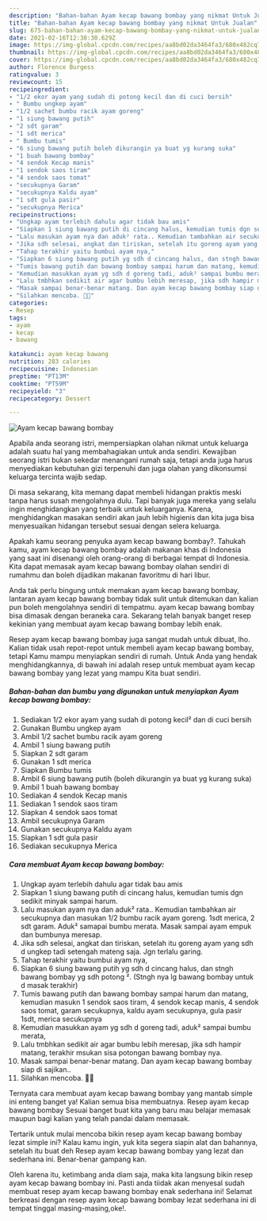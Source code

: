 ```yaml
---
description: "Bahan-bahan Ayam kecap bawang bombay yang nikmat Untuk Jualan"
title: "Bahan-bahan Ayam kecap bawang bombay yang nikmat Untuk Jualan"
slug: 675-bahan-bahan-ayam-kecap-bawang-bombay-yang-nikmat-untuk-jualan
date: 2021-02-16T12:38:30.629Z
image: https://img-global.cpcdn.com/recipes/aa8bd02da3464fa3/680x482cq70/ayam-kecap-bawang-bombay-foto-resep-utama.jpg
thumbnail: https://img-global.cpcdn.com/recipes/aa8bd02da3464fa3/680x482cq70/ayam-kecap-bawang-bombay-foto-resep-utama.jpg
cover: https://img-global.cpcdn.com/recipes/aa8bd02da3464fa3/680x482cq70/ayam-kecap-bawang-bombay-foto-resep-utama.jpg
author: Florence Burgess
ratingvalue: 3
reviewcount: 15
recipeingredient:
- "1/2 ekor ayam yang sudah di potong kecil dan di cuci bersih"
- " Bumbu ungkep ayam"
- "1/2 sachet bumbu racik ayam goreng"
- "1 siung bawang putih"
- "2 sdt garam"
- "1 sdt merica"
- " Bumbu tumis"
- "6 siung bawang putih boleh dikurangin ya buat yg kurang suka"
- "1 buah bawang bombay"
- "4 sendok Kecap manis"
- "1 sendok saos tiram"
- "4 sendok saos tomat"
- "secukupnya Garam"
- "secukupnya Kaldu ayam"
- "1 sdt gula pasir"
- "secukupnya Merica"
recipeinstructions:
- "Ungkap ayam terlebih dahulu agar tidak bau amis"
- "Siapkan 1 siung bawang putih di cincang halus, kemudian tumis dgn sedikit minyak sampai harum."
- "Lalu masukan ayam nya dan aduk² rata.. Kemudian tambahkan air secukupnya dan masukan 1/2 bumbu racik ayam goreng. 1sdt merica, 2 sdt garam. Aduk² samapai bumbu merata. Masak sampai ayam empuk dan bumbunya meresap."
- "Jika sdh selesai, angkat dan tiriskan, setelah itu goreng ayam yang sdh d ungkep tadi setengah mateng saja. Jgn terlalu garing."
- "Tahap terakhir yaitu bumbui ayam nya,"
- "Siapkan 6 siung bawang putih yg sdh d cincang halus, dan stngh bawang bombay yg sdh potong ². (Stngh nya lg bawang bombay untuk d masak terakhir)"
- "Tumis bawang putih dan bawang bombay sampai harum dan matang, kemudian masukn 1 sendok saos tiram, 4 sendok kecap manis, 4 sendok saos tomat, garam secukupnya, kaldu ayam secukupnya, gula pasir 1sdt, merica secukupnya"
- "Kemudian masukkan ayam yg sdh d goreng tadi, aduk² sampai bumbu merata,"
- "Lalu tmbhkan sedikit air agar bumbu lebih meresap, jika sdh hampir matang, terakhir msukan sisa potongan bawang bombay nya."
- "Masak sampai benar-benar matang. Dan ayam kecap bawang bombay siap di sajikan.."
- "Silahkan mencoba. 🤗💕"
categories:
- Resep
tags:
- ayam
- kecap
- bawang

katakunci: ayam kecap bawang 
nutrition: 283 calories
recipecuisine: Indonesian
preptime: "PT13M"
cooktime: "PT59M"
recipeyield: "3"
recipecategory: Dessert

---
```



![Ayam kecap bawang bombay](https://img-global.cpcdn.com/recipes/aa8bd02da3464fa3/680x482cq70/ayam-kecap-bawang-bombay-foto-resep-utama.jpg)

Apabila anda seorang istri, mempersiapkan olahan nikmat untuk keluarga adalah suatu hal yang membahagiakan untuk anda sendiri. Kewajiban seorang istri bukan sekedar menangani rumah saja, tetapi anda juga harus menyediakan kebutuhan gizi terpenuhi dan juga olahan yang dikonsumsi keluarga tercinta wajib sedap.

Di masa  sekarang, kita memang dapat membeli hidangan praktis meski tanpa harus susah mengolahnya dulu. Tapi banyak juga mereka yang selalu ingin menghidangkan yang terbaik untuk keluarganya. Karena, menghidangkan masakan sendiri akan jauh lebih higienis dan kita juga bisa menyesuaikan hidangan tersebut sesuai dengan selera keluarga. 



Apakah kamu seorang penyuka ayam kecap bawang bombay?. Tahukah kamu, ayam kecap bawang bombay adalah makanan khas di Indonesia yang saat ini disenangi oleh orang-orang di berbagai tempat di Indonesia. Kita dapat memasak ayam kecap bawang bombay olahan sendiri di rumahmu dan boleh dijadikan makanan favoritmu di hari libur.

Anda tak perlu bingung untuk memakan ayam kecap bawang bombay, lantaran ayam kecap bawang bombay tidak sulit untuk ditemukan dan kalian pun boleh mengolahnya sendiri di tempatmu. ayam kecap bawang bombay bisa dimasak dengan beraneka cara. Sekarang telah banyak banget resep kekinian yang membuat ayam kecap bawang bombay lebih enak.

Resep ayam kecap bawang bombay juga sangat mudah untuk dibuat, lho. Kalian tidak usah repot-repot untuk membeli ayam kecap bawang bombay, tetapi Kamu mampu menyiapkan sendiri di rumah. Untuk Anda yang hendak menghidangkannya, di bawah ini adalah resep untuk membuat ayam kecap bawang bombay yang lezat yang mampu Kita buat sendiri.

<!--inarticleads1-->

##### Bahan-bahan dan bumbu yang digunakan untuk menyiapkan Ayam kecap bawang bombay:

1. Sediakan 1/2 ekor ayam yang sudah di potong kecil² dan di cuci bersih
1. Gunakan  Bumbu ungkep ayam
1. Ambil 1/2 sachet bumbu racik ayam goreng
1. Ambil 1 siung bawang putih
1. Siapkan 2 sdt garam
1. Gunakan 1 sdt merica
1. Siapkan  Bumbu tumis
1. Ambil 6 siung bawang putih (boleh dikurangin ya buat yg kurang suka)
1. Ambil 1 buah bawang bombay
1. Sediakan 4 sendok Kecap manis
1. Sediakan 1 sendok saos tiram
1. Siapkan 4 sendok saos tomat
1. Ambil secukupnya Garam
1. Gunakan secukupnya Kaldu ayam
1. Siapkan 1 sdt gula pasir
1. Sediakan secukupnya Merica




<!--inarticleads2-->

##### Cara membuat Ayam kecap bawang bombay:

1. Ungkap ayam terlebih dahulu agar tidak bau amis
1. Siapkan 1 siung bawang putih di cincang halus, kemudian tumis dgn sedikit minyak sampai harum.
1. Lalu masukan ayam nya dan aduk² rata.. Kemudian tambahkan air secukupnya dan masukan 1/2 bumbu racik ayam goreng. 1sdt merica, 2 sdt garam. Aduk² samapai bumbu merata. Masak sampai ayam empuk dan bumbunya meresap.
1. Jika sdh selesai, angkat dan tiriskan, setelah itu goreng ayam yang sdh d ungkep tadi setengah mateng saja. Jgn terlalu garing.
1. Tahap terakhir yaitu bumbui ayam nya,
1. Siapkan 6 siung bawang putih yg sdh d cincang halus, dan stngh bawang bombay yg sdh potong ². (Stngh nya lg bawang bombay untuk d masak terakhir)
1. Tumis bawang putih dan bawang bombay sampai harum dan matang, kemudian masukn 1 sendok saos tiram, 4 sendok kecap manis, 4 sendok saos tomat, garam secukupnya, kaldu ayam secukupnya, gula pasir 1sdt, merica secukupnya
1. Kemudian masukkan ayam yg sdh d goreng tadi, aduk² sampai bumbu merata,
1. Lalu tmbhkan sedikit air agar bumbu lebih meresap, jika sdh hampir matang, terakhir msukan sisa potongan bawang bombay nya.
1. Masak sampai benar-benar matang. Dan ayam kecap bawang bombay siap di sajikan..
1. Silahkan mencoba. 🤗💕




Ternyata cara membuat ayam kecap bawang bombay yang mantab simple ini enteng banget ya! Kalian semua bisa membuatnya. Resep ayam kecap bawang bombay Sesuai banget buat kita yang baru mau belajar memasak maupun bagi kalian yang telah pandai dalam memasak.

Tertarik untuk mulai mencoba bikin resep ayam kecap bawang bombay lezat simple ini? Kalau kamu ingin, yuk kita segera siapin alat dan bahannya, setelah itu buat deh Resep ayam kecap bawang bombay yang lezat dan sederhana ini. Benar-benar gampang kan. 

Oleh karena itu, ketimbang anda diam saja, maka kita langsung bikin resep ayam kecap bawang bombay ini. Pasti anda tiidak akan menyesal sudah membuat resep ayam kecap bawang bombay enak sederhana ini! Selamat berkreasi dengan resep ayam kecap bawang bombay lezat sederhana ini di tempat tinggal masing-masing,oke!.

